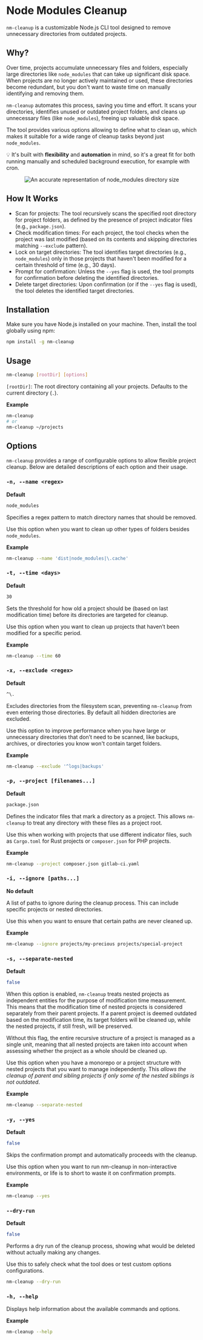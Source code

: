 # Node Modules Cleanup

`nm-cleanup` is a customizable Node.js CLI tool designed to remove unnecessary directories from outdated projects. 

## Why?

Over time, projects accumulate unnecessary files and folders, especially large directories like `node_modules` that can take up significant disk space. When projects are no longer actively maintained or used, these directories become redundant, but you don't want to waste time on manually identifying and removing them.

`nm-cleanup` automates this process, saving you time and effort. It scans your directories, identifies unused or outdated project folders, and cleans up unnecessary files (like `node_modules`), freeing up valuable disk space.

The tool provides various options allowing to define what to clean up, which makes it suitable for a wide range of cleanup tasks beyond just `node_modules`.

💡 It's built with **flexibility** and **automation** in mind, so it's a great fit for both running manually and scheduled background execution, for example with cron.

<p style="text-align:center">
  <img src="https://i.imgur.com/86sse0H.png" alt="An accurate representation of node_modules directory size">
</p>

## How It Works
- Scan for projects: The tool recursively scans the specified root directory for project folders, as defined by the presence of project indicator files (e.g., `package.json`).
- Check modification times: For each project, the tool checks when the project was last modified (based on its contents and skipping directories matching `--exclude` pattern).
- Lock on target directories: The tool identifies target directories (e.g., `node_modules`) only in those projects that haven't been modified for a certain threshold of time (e.g., 30 days).
- Prompt for confirmation: Unless the `--yes` flag is used, the tool prompts for confirmation before deleting the identified directories.
- Delete target directories: Upon confirmation (or if the `--yes` flag is used), the tool deletes the identified target directories.

## Installation

Make sure you have Node.js installed on your machine. Then, install the tool globally using npm:

```bash
npm install -g nm-cleanup
```

## Usage

```bash
nm-cleanup [rootDir] [options]
```

`[rootDir]`: The root directory containing all your projects. Defaults to the current directory (`.`).

**Example**
```bash
nm-cleanup
# or
nm-cleanup ~/projects
```

## Options

`nm-cleanup` provides a range of configurable options to allow flexible project cleanup. Below are detailed descriptions of each option and their usage.

### `-n, --name <regex>`

**Default**
```bash
node_modules
```

Specifies a regex pattern to match directory names that should be removed.

Use this option when you want to clean up other types of folders besides `node_modules`.

**Example**
```bash
nm-cleanup --name 'dist|node_modules|\.cache'
```

### `-t, --time <days>`

**Default**
```bash
30
```

Sets the threshold for how old a project should be (based on last modification time) before its directories are targeted for cleanup.

Use this option when you want to clean up projects that haven’t been modified for a specific period.

**Example**
```bash
nm-cleanup --time 60
```

### `-x, --exclude <regex>`

**Default**
```bash
^\.
```

Excludes directories from the filesystem scan, preventing `nm-cleanup` from even entering those directories. By default all hidden directories are excluded.

Use this option to improve performance when you have large or unnecessary directories that don’t need to be scanned, like backups, archives, or directories you know won't contain target folders.

**Example**
```bash
nm-cleanup --exclude '^logs|backups'
```

### `-p, --project [filenames...]`

**Default**
```bash
package.json
```

Defines the indicator files that mark a directory as a project. This allows `nm-cleanup` to treat any directory with these files as a project root.

Use this when working with projects that use different indicator files, such as `Cargo.toml` for Rust projects or `composer.json` for PHP projects.

**Example**
```bash
nm-cleanup --project composer.json gitlab-ci.yaml
```

### `-i, --ignore [paths...]`

**No default**

A list of paths to ignore during the cleanup process. This can include specific projects or nested directories.

Use this when you want to ensure that certain paths are never cleaned up.

**Example**
```bash
nm-cleanup --ignore projects/my-precious projects/special-project
```

### `-s, --separate-nested`

**Default**
```bash
false
```

When this option is enabled, `nm-cleanup` treats nested projects as independent entities for the purpose of modification time measurement. This means that the modification time of nested projects is considered separately from their parent projects. If a parent project is deemed outdated based on the modification time, its target folders will be cleaned up, while the nested projects, if still fresh, will be preserved. 

Without this flag, the entire recursive structure of a project is managed as a single unit, meaning that all nested projects are taken into account when assessing whether the project as a whole should be cleaned up.

Use this option when you have a monorepo or a project structure with nested projects that you want to manage independently. This *allows the cleanup of parent and sibling projects if only some of the nested siblings is not outdated*.

**Example**
```bash
nm-cleanup --separate-nested
```

### `-y, --yes`

**Default**
```bash
false
```

Skips the confirmation prompt and automatically proceeds with the cleanup.

Use this option when you want to run nm-cleanup in non-interactive environments, or life is to short to waste it on confirmation prompts.

**Example**
```bash
nm-cleanup --yes
```

### `--dry-run`

**Default**
```bash
false
```

Performs a dry run of the cleanup process, showing what would be deleted without actually making any changes.

Use this to safely check what the tool does or test custom options configurations.

```bash
nm-cleanup --dry-run
```

### `-h, --help`

Displays help information about the available commands and options.

**Example**
```bash
nm-cleanup --help
```
